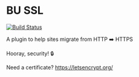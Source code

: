 # BU SSL
[![Build Status](https://travis-ci.org/bu-ist/bu-ssl.svg?branch=master)](https://travis-ci.org/bu-ist/bu-ssl)

A plugin to help sites migrate from HTTP ➡️  HTTPS

Hooray, security! 🔒

Need a certificate? https://letsencrypt.org/
